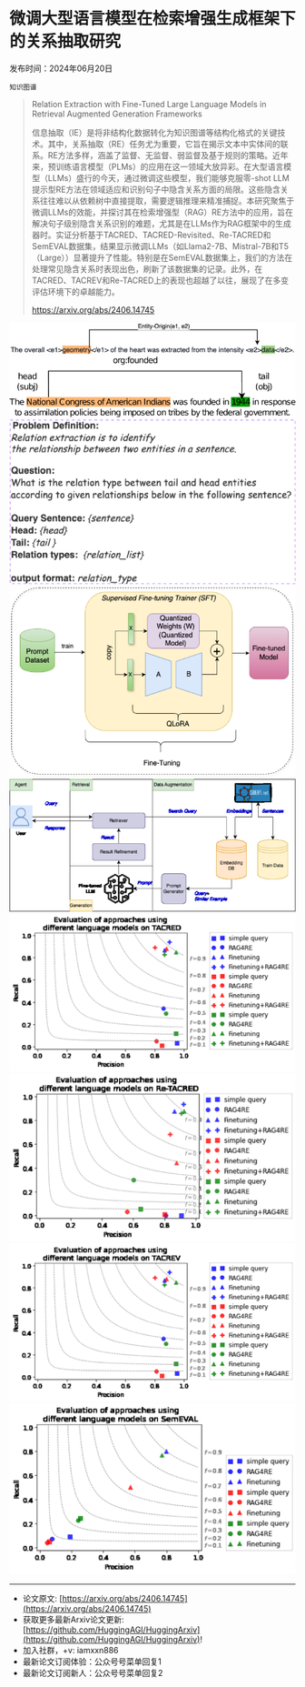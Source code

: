 # 微调大型语言模型在检索增强生成框架下的关系抽取研究
发布时间：2024年06月20日

`知识图谱`
> Relation Extraction with Fine-Tuned Large Language Models in Retrieval Augmented Generation Frameworks
>
> 信息抽取（IE）是将非结构化数据转化为知识图谱等结构化格式的关键技术。其中，关系抽取（RE）任务尤为重要，它旨在揭示文本中实体间的联系。RE方法多样，涵盖了监督、无监督、弱监督及基于规则的策略。近年来，预训练语言模型（PLMs）的应用在这一领域大放异彩。在大型语言模型（LLMs）盛行的今天，通过微调这些模型，我们能够克服零-shot LLM提示型RE方法在领域适应和识别句子中隐含关系方面的局限。这些隐含关系往往难以从依赖树中直接提取，需要逻辑推理来精准捕捉。本研究聚焦于微调LLMs的效能，并探讨其在检索增强型（RAG）RE方法中的应用，旨在解决句子级别隐含关系识别的难题，尤其是在LLMs作为RAG框架中的生成器时。实证分析基于TACRED、TACRED-Revisited、Re-TACRED和SemEVAL数据集，结果显示微调LLMs（如Llama2-7B、Mistral-7B和T5（Large））显著提升了性能。特别是在SemEVAL数据集上，我们的方法在处理常见隐含关系时表现出色，刷新了该数据集的记录。此外，在TACRED、TACREV和Re-TACRED上的表现也超越了以往，展现了在多变评估环境下的卓越能力。
>
> https://arxiv.org/abs/2406.14745

![](https://raw.githubusercontent.com/HuggingAGI/HuggingArxiv/main/paper_images/2406.14745/x1.png)
![](https://raw.githubusercontent.com/HuggingAGI/HuggingArxiv/main/paper_images/2406.14745/x2.png)
![](https://raw.githubusercontent.com/HuggingAGI/HuggingArxiv/main/paper_images/2406.14745/x3.png)
![](https://raw.githubusercontent.com/HuggingAGI/HuggingArxiv/main/paper_images/2406.14745/x4.png)
![](https://raw.githubusercontent.com/HuggingAGI/HuggingArxiv/main/paper_images/2406.14745/x5.png)
![](https://raw.githubusercontent.com/HuggingAGI/HuggingArxiv/main/paper_images/2406.14745/x6.png)
![](https://raw.githubusercontent.com/HuggingAGI/HuggingArxiv/main/paper_images/2406.14745/x7.png)
![](https://raw.githubusercontent.com/HuggingAGI/HuggingArxiv/main/paper_images/2406.14745/x8.png)
![](https://raw.githubusercontent.com/HuggingAGI/HuggingArxiv/main/paper_images/2406.14745/x9.png)

<hr />

- 论文原文: [https://arxiv.org/abs/2406.14745](https://arxiv.org/abs/2406.14745)
- 获取更多最新Arxiv论文更新: [https://github.com/HuggingAGI/HuggingArxiv](https://github.com/HuggingAGI/HuggingArxiv)!
- 加入社群，+v: iamxxn886
- 最新论文订阅体验：公众号号菜单回复1
- 最新论文订阅新人：公众号号菜单回复2